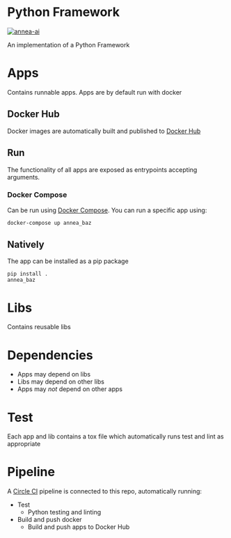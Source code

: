 Python Framework
================
[![annea-ai](https://circleci.com/gh/annea-ai/python-framework.svg?style=svg)](https://app.circleci.com/pipelines/github/annea-ai/python-framework)

An implementation of a Python Framework

# Apps
Contains runnable apps. Apps are by default run with docker

## Docker Hub
Docker images are automatically built and published to [Docker Hub](https://hub.docker.com/r/anneaai/baz)

## Run
The functionality of all apps are exposed as entrypoints accepting arguments. 

### Docker Compose

Can be run using [Docker Compose](https://docs.docker.com/compose/install/). You can run a specific app using: 
```bash
docker-compose up annea_baz
```

## Natively 
The app can be installed as a pip package 
```
pip install .
annea_baz
```

# Libs
Contains reusable libs

# Dependencies
* Apps may depend on libs
* Libs may depend on other libs
* Apps may _not_ depend on other apps

# Test
Each app and lib contains a tox file which automatically runs test and lint as appropriate

# Pipeline
A [Circle CI](https://app.circleci.com/pipelines/github/annea-ai/python-framework) pipeline is connected to this repo, automatically running:
* Test
  * Python testing and linting
* Build and push docker
  * Build and push apps to Docker Hub